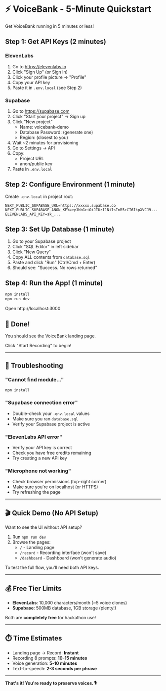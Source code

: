 # ⚡ VoiceBank - 5-Minute Quickstart

Get VoiceBank running in 5 minutes or less!

## Step 1: Get API Keys (2 minutes)

### ElevenLabs
1. Go to https://elevenlabs.io
2. Click "Sign Up" (or Sign In)
3. Click your profile picture → "Profile"
4. Copy your API key
5. Paste it in `.env.local` (see Step 2)

### Supabase
1. Go to https://supabase.com
2. Click "Start your project" → Sign up
3. Click "New project"
   - Name: voicebank-demo
   - Database Password: (generate one)
   - Region: (closest to you)
4. Wait ~2 minutes for provisioning
5. Go to Settings → API
6. Copy:
   - Project URL
   - anon/public key
7. Paste in `.env.local`

## Step 2: Configure Environment (1 minute)

Create `.env.local` in project root:

```env
NEXT_PUBLIC_SUPABASE_URL=https://xxxxx.supabase.co
NEXT_PUBLIC_SUPABASE_ANON_KEY=eyJhbGciOiJIUzI1NiIsInR5cCI6IkpXVCJ9...
ELEVENLABS_API_KEY=sk_...
```

## Step 3: Set Up Database (1 minute)

1. Go to your Supabase project
2. Click "SQL Editor" in left sidebar
3. Click "New Query"
4. Copy ALL contents from `database.sql`
5. Paste and click "Run" (Ctrl/Cmd + Enter)
6. Should see: "Success. No rows returned"

## Step 4: Run the App! (1 minute)

```bash
npm install
npm run dev
```

Open http://localhost:3000

## 🎉 Done!

You should see the VoiceBank landing page.

Click "Start Recording" to begin!

---

## 🚨 Troubleshooting

### "Cannot find module..."
```bash
npm install
```

### "Supabase connection error"
- Double-check your `.env.local` values
- Make sure you ran `database.sql`
- Verify your Supabase project is active

### "ElevenLabs API error"
- Verify your API key is correct
- Check you have free credits remaining
- Try creating a new API key

### "Microphone not working"
- Check browser permissions (top-right corner)
- Make sure you're on localhost (or HTTPS)
- Try refreshing the page

---

## 🎬 Quick Demo (No API Setup)

Want to see the UI without API setup?

1. Run `npm run dev`
2. Browse the pages:
   - `/` - Landing page
   - `/record` - Recording interface (won't save)
   - `/dashboard` - Dashboard (won't generate audio)

To test the full flow, you'll need both API keys.

---

## 💰 Free Tier Limits

- **ElevenLabs**: 10,000 characters/month (~5 voice clones)
- **Supabase**: 500MB database, 1GB storage (plenty!)

Both are **completely free** for hackathon use!

---

## ⏱️ Time Estimates

- Landing page → Record: **Instant**
- Recording 8 prompts: **10-15 minutes**
- Voice generation: **5-10 minutes**
- Text-to-speech: **2-3 seconds per phrase**

---

**That's it! You're ready to preserve voices. 🎙️**

